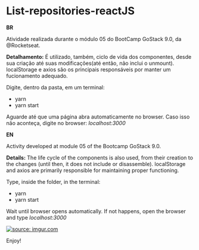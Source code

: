 
# List-repositories-reactJS
**BR**

Atividade realizada durante o módulo 05 do BootCamp GoStack 9.0, da @Rocketseat.

**Detalhamento:**
É utilizado, também, ciclo de vida dos componentes, desde sua criação até suas modificações(até então, não inclui o unmount). localStorage e axios são os principais responsáveis por manter um fucionamento adequado. 

Digite, dentro da pasta, em um terminal:

- yarn
- yarn start

Aguarde até que uma página abra automaticamente no browser. Caso isso não aconteça, digite no browser: *localhost:3000*

**EN**

Activity developed at module 05 of the Bootcamp GoStack 9.0.

**Details:**
The life cycle of the components is also used, from their creation to the changes (until then, it does not include or disassemble). localStorage and axios are primarily responsible for maintaining proper functioning.

Type, inside the folder, in the terminal:
- yarn 
- yarn start

Wait until browser opens automatically. If not happens, open the browser and type *localhost:3000*

<a href="https://i.imgur.com/ZU1Fk7P.png"><img src="https://i.imgur.com/ZU1Fk7P.png" title="source: imgur.com" /></a>



Enjoy!
